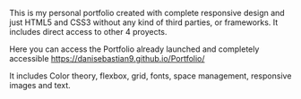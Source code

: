 This is my personal portfolio created with complete responsive design and just HTML5 and CSS3 without any kind of third parties, or frameworks. 
It includes direct access to other 4 proyects.

Here you can access the Portfolio already launched and completely accessible https://danisebastian9.github.io/Portfolio/

It includes Color theory, flexbox, grid, fonts, space management, responsive images and text. 


